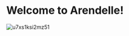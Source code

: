 # Welcome to Arendelle!

![u7xs1ksi2mz51](https://github.com/Arenzell/.github/assets/129685965/3d091f95-ee1f-4c72-a11f-4d3e171545f8)
